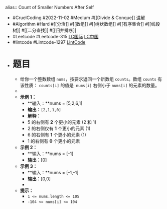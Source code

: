 alias:: Count of Smaller Numbers After Self

- #CruelCoding #2022-11-02 #Medium #[[Divide & Conque]] [讲解](https://youtu.be/z-uLlQMvOVM)
- #Algorithm #Hard #[[分治]] #[[数组]] #[[树状数组]] #[[有序集合]] #[[线段树]] #[[二分查找]] #[[归并排序]]
- #Leetcode #Leetcode-315 [LC国际](https://leetcode.com/problems/count-of-smaller-numbers-after-self/) [LC中国](https://leetcode.cn/problems/count-of-smaller-numbers-after-self/)
- #lintcode #Lintcode-1297 [LintCode](https://www.lintcode.com/problem/1297/)
- # 题目
	- 给你一个整数数组 `nums`，按要求返回一个新数组 `counts`。数组 `counts` 有该性质： `counts[i]` 的值是  `nums[i]` 右侧小于 `nums[i]` 的元素的数量。
	-
	- **示例 1：**
		- **输入：**nums = [5,2,6,1]
		- **输出：**`[2,1,1,0]`
		- **解释：**
		- 5 的右侧有 **2** 个更小的元素 (2 和 1)
		- 2 的右侧仅有 **1** 个更小的元素 (1)
		- 6 的右侧有 **1** 个更小的元素 (1)
		- 1 的右侧有 **0** 个更小的元素
	- **示例 2：**
		- **输入：**nums = [-1]
		- **输出：**[0]
	- **示例 3：**
		- **输入：**nums = [-1,-1]
		- **输出：**[0,0]
		-
	- **提示：**
		- `1 <= nums.length <= 105`
		- `-104 <= nums[i] <= 104`